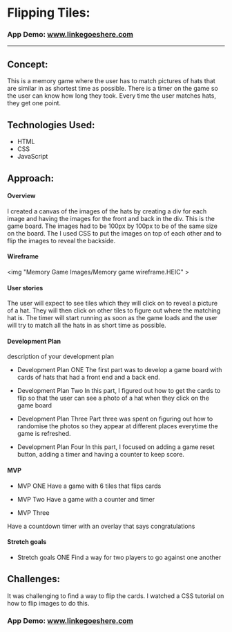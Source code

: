 
# Flipping Tiles: 

### App Demo: www.linkegoeshere.com

---

## Concept:

This is a memory game where the user has to match pictures of hats that are similar in as shortest time as possible. There is a timer on the game so the user can know how long they took. Every time the user matches hats, they get one point. 

## Technologies Used:

* HTML
* CSS
* JavaScript 


## Approach:

#### Overview
I created a canvas of the images of the hats by creating a div for each image and having the images for the front and back in the div. This is the game board. The images had to be 100px by 100px to be of the same size on the board. 
The I used CSS to put the images on top of each other and to flip the images to reveal the backside. 

#### Wireframe

<img "Memory Game Images/Memory game wireframe.HEIC" >

#### User stories

The user will expect to see tiles which they will click on to reveal a picture of a hat. They will then click on other tiles to figure out where the matching hat is. The timer will start running as soon as the game loads and the user will try to match all the hats in as short time as possible. 

#### Development Plan 

description of your development plan 

* Development Plan  ONE
The first part was to develop a game board with cards of hats that had a front end and a back end. 

* Development Plan  Two
In this part, I figured out how to get the cards to flip so that the user can see a photo of a hat when they click on the game board

* Development Plan  Three 
Part three was spent on figuring out how to randomise the photos so they appear at different places everytime the game is refreshed. 

* Development Plan  Four
In this part, I focused on adding a game reset button, adding a timer and having a counter to keep score. 

#### MVP

* MVP ONE
Have a game with 6 tiles that flips cards

* MVP Two
Have a game with a counter and timer 

* MVP Three 

Have a countdown timer with an overlay that says congratulations


#### Stretch goals

* Stretch goals ONE
Find a way for two players to go against one another

## Challenges:

It was challenging to find a way to flip the cards. I watched a CSS tutorial on how to flip images to do this.  

### App Demo: www.linkegoeshere.com

